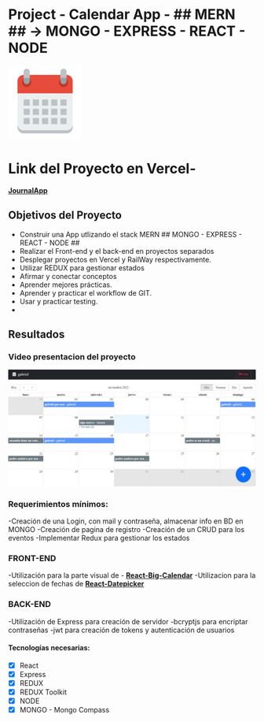 # Project - Calendar App - ## MERN ## -> MONGO - EXPRESS - REACT - NODE

<p align="left">
  <img height="150" src="./calendar.png" />
</p>

# Link del Proyecto en Vercel- 
**[JournalApp](https://calendar-frontend-v1-mx3lliqe7-gabriel030.vercel.app/auth/login)**




## Objetivos del Proyecto

- Construir una App utlizando el stack MERN ## MONGO - EXPRESS - REACT - NODE ##
- Realizar el Front-end y el back-end en proyectos separados
- Desplegar proyectos en Vercel y RailWay respectivamente.
- Utilizar REDUX para gestionar estados
- Afirmar y conectar conceptos 
- Aprender mejores prácticas.
- Aprender y practicar el workflow de GIT.
- Usar y practicar testing.
- 

## Resultados
### Video presentacion del proyecto
[![Watch the video](https://raw.githubusercontent.com/Gabriel030/calendar-backend-v1/main/calendarMain.jpg)](https://vimeo.com/769474426)


### Requerimientos mínimos:
-Creación de una Login, con mail y contraseña, almacenar info en BD en MONGO
-Creación de pagina de registro
-Creación de un CRUD para los eventos
-Implementar Redux para gestionar los estados


### FRONT-END

-Utilización para la parte visual de -  **[React-Big-Calendar](https://www.npmjs.com/package/react-big-calendar)**
-Utilizacion para la seleccion de fechas de  **[React-Datepicker](https://www.npmjs.com/package/react-big-calendar)**

### BACK-END

-Utilización de Express para creación de servidor
-bcryptjs para encriptar contraseñas
-jwt para creación de tokens y autenticación de usuarios


#### Tecnologías necesarias:
- [X] React
- [X] Express
- [X] REDUX
- [X] REDUX Toolkit
- [X] NODE
- [X] MONGO - Mongo Compass
